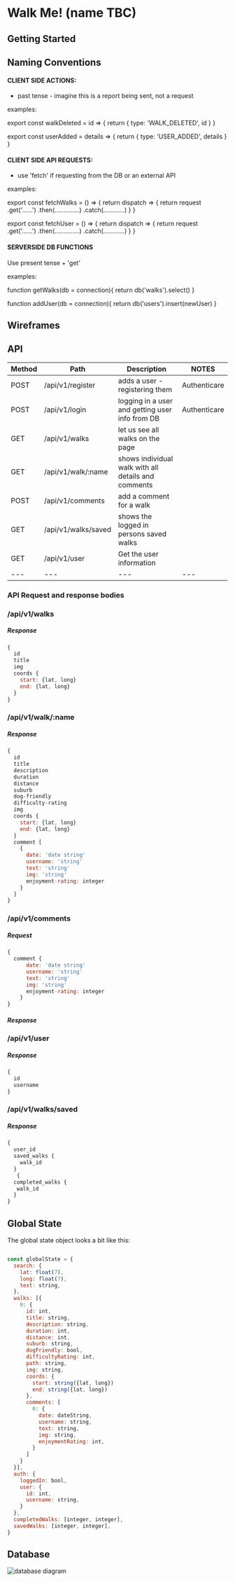 # Walk Me!  (name TBC)

## Getting Started

## Naming Conventions

#### CLIENT SIDE ACTIONS:

- past tense - imagine this is a report being sent, not a request

examples:

export const walkDeleted = id => {
    return {
        type: 'WALK_DELETED',
        id
    }
}

export const userAdded = details => {
    return {
        type: 'USER_ADDED',
        details
    }
}

#### CLIENT SIDE API REQUESTS:

- use 'fetch' if requesting from the DB or an external API

examples:

export const fetchWalks = () => {
    return dispatch => {
        return request  
        .get('......')
        .then(..............)
        .catch(............)
    }
}

export const fetchUser = () => {
    return dispatch => {
        return request  
        .get('......')
        .then(..............)
        .catch(............)
    }
}

#### SERVERSIDE DB FUNCTIONS

Use present tense + 'get'

examples:

function getWalks(db = connection){
    return db('walks').select()
}

function addUser(db = connection){
    return db('users').insert(newUser)
}


## Wireframes

## API

| Method | Path | Description | NOTES |
|---|---|---|---|
| POST | /api/v1/register | adds a user - registering them | Authenticare
| POST | /api/v1/login | logging in a user and getting user info from DB | Authenticare
| GET | /api/v1/walks | let us see all walks on the page
| GET | /api/v1/walk/:name | shows individual walk with all details and comments
| POST | /api/v1/comments | add a comment for a walk
| GET | /api/v1/walks/saved | shows the logged in persons saved walks
| GET | /api/v1/user | Get the user information
|---|---|---|---|


### API Request and response bodies

### /api/v1/walks

##### _Response_

```js 
{
  id
  title
  img
  coords {
    start: {lat, long} 
    end: {lat, long}
  }
}
```

### /api/v1/walk/:name

##### _Response_

```js
{
  id
  title
  description
  duration
  distance
  suburb
  dog-friendly
  difficulty-rating
  img
  coords {
    start: {lat, long} 
    end: {lat, long}
  }
  comment [
    {
      date: 'date string'
      username: 'string'
      text: 'string'
      img: 'string'
      enjoyment-rating: integer
    }
  ]
}
```

### /api/v1/comments

##### _Request_

```js
{
  comment {
      date: 'date string'
      username: 'string'
      text: 'string'
      img: 'string'
      enjoyment-rating: integer
    }  
}
```

##### _Response_
<!-- TODO: What will the response be? -->

### /api/v1/user

##### _Response_

```js
{
  id
  username
}
```

### /api/v1/walks/saved

##### _Response_

```js
{
  user_id
  saved_walks {
    walk_id
  }
   {
  completed_walks {
   walk_id
  }
}
```

## Global State
The global state object looks a bit like this:

```js

const globalState = {
  search: {
    lat: float(7),
    long: float(7),
    text: string,
  },
  walks: [{
    0: {
      id: int,
      title: string,
      description: string,
      duration: int,
      distance: int,
      suburb: string,
      dogFriendly: bool,
      difficultyRating: int,
      path: string,
      img: string,
      coords: {
        start: string({lat, long})
        end: string({lat, long})
      },
      comments: [
        0: {
          date: dateString,
          username: string,
          text: string,
          img: string,
          enjoymentRating: int,
        }
      ]
    }
  }],
  auth: {
    loggedIn: bool,
    user: {
      id: int,
      username: string,
    }
  },
  completedWalks: [integer, integer],
  savedWalks: [integer, integer],
}
```

## Database

![database diagram](_docs/screenshots/dbDiagram.png )
